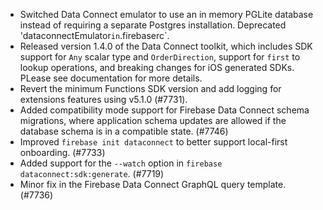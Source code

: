 - Switched Data Connect emulator to use an in memory PGLite database instead of requiring a separate Postgres installation. Deprecated 'dataconnectEmulator`in`.firebaserc`.
- Released version 1.4.0 of the Data Connect toolkit, which includes SDK support for `Any` scalar type and `OrderDirection`, support for `first` to lookup operations, and breaking changes for iOS generated SDKs. PLease see documentation for more details.
- Revert the minimum Functions SDK version and add logging for extensions features using v5.1.0 (#7731).
- Added compatibility mode support for Firebase Data Connect schema migrations, where application schema updates are allowed if the database schema is in a compatible state. (#7746)
- Improved `firebase init dataconnect` to better support local-first onboarding. (#7733)
- Added support for the `--watch` option in `firebase dataconnect:sdk:generate`. (#7719)
- Minor fix in the Firebase Data Connect GraphQL query template. (#7736)
